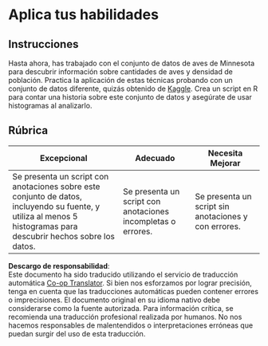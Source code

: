 <!--
CO_OP_TRANSLATOR_METADATA:
{
  "original_hash": "a233d542512136c4dd29aad38ca0175f",
  "translation_date": "2025-08-24T01:11:15+00:00",
  "source_file": "3-Data-Visualization/R/10-visualization-distributions/assignment.md",
  "language_code": "es"
}
-->
# Aplica tus habilidades

## Instrucciones

Hasta ahora, has trabajado con el conjunto de datos de aves de Minnesota para descubrir información sobre cantidades de aves y densidad de población. Practica la aplicación de estas técnicas probando con un conjunto de datos diferente, quizás obtenido de [Kaggle](https://www.kaggle.com/). Crea un script en R para contar una historia sobre este conjunto de datos y asegúrate de usar histogramas al analizarlo.

## Rúbrica

Excepcional | Adecuado | Necesita Mejorar
--- | --- | --- |
Se presenta un script con anotaciones sobre este conjunto de datos, incluyendo su fuente, y utiliza al menos 5 histogramas para descubrir hechos sobre los datos. | Se presenta un script con anotaciones incompletas o errores. | Se presenta un script sin anotaciones y con errores.

**Descargo de responsabilidad**:  
Este documento ha sido traducido utilizando el servicio de traducción automática [Co-op Translator](https://github.com/Azure/co-op-translator). Si bien nos esforzamos por lograr precisión, tenga en cuenta que las traducciones automáticas pueden contener errores o imprecisiones. El documento original en su idioma nativo debe considerarse como la fuente autorizada. Para información crítica, se recomienda una traducción profesional realizada por humanos. No nos hacemos responsables de malentendidos o interpretaciones erróneas que puedan surgir del uso de esta traducción.